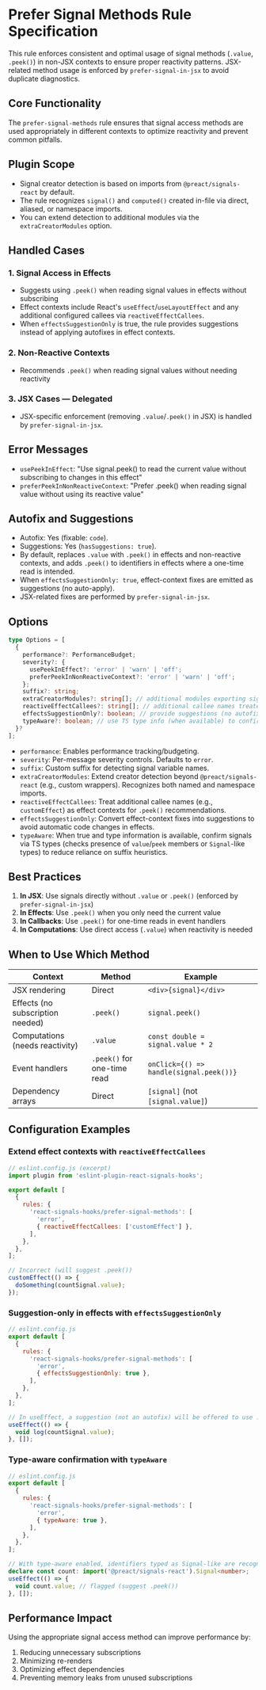 # Prefer Signal Methods Rule Specification

This rule enforces consistent and optimal usage of signal methods (`.value`, `.peek()`) in non-JSX contexts to ensure proper reactivity patterns. JSX-related method usage is enforced by `prefer-signal-in-jsx` to avoid duplicate diagnostics.

## Core Functionality

The `prefer-signal-methods` rule ensures that signal access methods are used appropriately in different contexts to optimize reactivity and prevent common pitfalls.

## Plugin Scope

- Signal creator detection is based on imports from `@preact/signals-react` by default.
- The rule recognizes `signal()` and `computed()` created in-file via direct, aliased, or namespace imports.
- You can extend detection to additional modules via the `extraCreatorModules` option.

## Handled Cases

### 1. Signal Access in Effects

- Suggests using `.peek()` when reading signal values in effects without subscribing
- Effect contexts include React's `useEffect`/`useLayoutEffect` and any additional configured callees via `reactiveEffectCallees`.
- When `effectsSuggestionOnly` is true, the rule provides suggestions instead of applying autofixes in effect contexts.

### 2. Non-Reactive Contexts

- Recommends `.peek()` when reading signal values without needing reactivity

### 3. JSX Cases — Delegated

- JSX-specific enforcement (removing `.value`/`.peek()` in JSX) is handled by `prefer-signal-in-jsx`.

## Error Messages

- `usePeekInEffect`: "Use signal.peek() to read the current value without subscribing to changes in this effect"
- `preferPeekInNonReactiveContext`: "Prefer .peek() when reading signal value without using its reactive value"

## Autofix and Suggestions

- Autofix: Yes (fixable: `code`).
- Suggestions: Yes (`hasSuggestions: true`).
- By default, replaces `.value` with `.peek()` in effects and non-reactive contexts, and adds `.peek()` to identifiers in effects where a one-time read is intended.
- When `effectsSuggestionOnly: true`, effect-context fixes are emitted as suggestions (no auto-apply).
- JSX-related fixes are performed by `prefer-signal-in-jsx`.

## Options

```ts
type Options = [
  {
    performance?: PerformanceBudget;
    severity?: {
      usePeekInEffect?: 'error' | 'warn' | 'off';
      preferPeekInNonReactiveContext?: 'error' | 'warn' | 'off';
    };
    suffix?: string;
    extraCreatorModules?: string[]; // additional modules exporting signal/computed
    reactiveEffectCallees?: string[]; // additional callee names treated as effect context
    effectsSuggestionOnly?: boolean; // provide suggestions (no autofix) inside effect contexts
    typeAware?: boolean; // use TS type info (when available) to confirm signal identifiers
  }?
];
```

- `performance`: Enables performance tracking/budgeting.
- `severity`: Per-message severity controls. Defaults to `error`.
- `suffix`: Custom suffix for detecting signal variable names.
- `extraCreatorModules`: Extend creator detection beyond `@preact/signals-react` (e.g., custom wrappers). Recognizes both named and namespace imports.
- `reactiveEffectCallees`: Treat additional callee names (e.g., `customEffect`) as effect contexts for `.peek()` recommendations.
- `effectsSuggestionOnly`: Convert effect-context fixes into suggestions to avoid automatic code changes in effects.
- `typeAware`: When true and type information is available, confirm signals via TS types (checks presence of `value`/`peek` members or `Signal`-like types) to reduce reliance on suffix heuristics.

## Best Practices

1. **In JSX**: Use signals directly without `.value` or `.peek()` (enforced by `prefer-signal-in-jsx`)
2. **In Effects**: Use `.peek()` when you only need the current value
3. **In Callbacks**: Use `.peek()` for one-time reads in event handlers
4. **In Computations**: Use direct access (`.value`) when reactivity is needed

## When to Use Which Method

| Context | Method | Example |
|---------|--------|---------|
| JSX rendering | Direct | `<div>{signal}</div>` |
| Effects (no subscription needed) | `.peek()` | `signal.peek()` |
| Computations (needs reactivity) | `.value` | `const double = signal.value * 2` |
| Event handlers | `.peek()` for one-time read | `onClick={() => handle(signal.peek())}` |
| Dependency arrays | Direct | `[signal]` (not `[signal.value]`) |

## Configuration Examples

### Extend effect contexts with `reactiveEffectCallees`

```js
// eslint.config.js (excerpt)
import plugin from 'eslint-plugin-react-signals-hooks';

export default [
  {
    rules: {
      'react-signals-hooks/prefer-signal-methods': [
        'error',
        { reactiveEffectCallees: ['customEffect'] },
      ],
    },
  },
];
```

```ts
// Incorrect (will suggest .peek())
customEffect(() => {
  doSomething(countSignal.value);
});
```

### Suggestion-only in effects with `effectsSuggestionOnly`

```js
// eslint.config.js
export default [
  {
    rules: {
      'react-signals-hooks/prefer-signal-methods': [
        'error',
        { effectsSuggestionOnly: true },
      ],
    },
  },
];
```

```ts
// In useEffect, a suggestion (not an autofix) will be offered to use .peek()
useEffect(() => {
  void log(countSignal.value);
}, []);
```

### Type-aware confirmation with `typeAware`

```js
// eslint.config.js
export default [
  {
    rules: {
      'react-signals-hooks/prefer-signal-methods': [
        'error',
        { typeAware: true },
      ],
    },
  },
];
```

```ts
// With type-aware enabled, identifiers typed as Signal-like are recognized
declare const count: import('@preact/signals-react').Signal<number>;
useEffect(() => {
  void count.value; // flagged (suggest .peek())
}, []);
```

## Performance Impact

Using the appropriate signal access method can improve performance by:

1. Reducing unnecessary subscriptions
2. Minimizing re-renders
3. Optimizing effect dependencies
4. Preventing memory leaks from unused subscriptions
